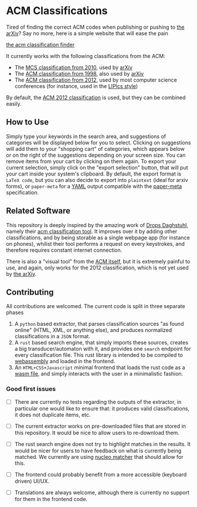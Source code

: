 # ACM Classifications

Tired of finding the correct ACM codes when publishing or pushing to [the
arXiv][arxiv]? Say no more, here is a simple website that will ease the pain

[the acm classification finder](https://aliaumel.github.io/acm-classifications/)

It currently works with the following classifications from the ACM:

- The [MCS classification from 2010][acm-2010], used by [arXiv][arxiv]
- The [ACM classification from 1998][acm-1998], also used by [arXiv][arxiv]
- The [ACM classification from 2012][acm-2012], used by most computer science
  conferences (for instance, used in the [LIPIcs style][lipics])

By default, the [ACM 2012 classification][acm-2012] is used, but they can be combined easily.

## How to Use

Simply type your keywords in the search area, and suggestions of categories
will be displayed below for you to select. Clicking on suggestions will add
them to your "shopping cart" of categories, which appears below or on the right
of the suggestions depending on your screen size. You can remove items from
your cart by clicking on them again. To export your current selection, simply
click on the "export selection" button, that will put your cart inside your
system's clipboard. By default, the export format is `LaTeX code`, but you can
also decide to export into `plaintext` (ideal for arxiv forms), or `paper-meta`
for a [YAML] output compatible with the [paper-meta] specification.

## Related Software

This repository is deeply inspired by the amazing work of [Drops
Daghstuhl][drops], namely their [acm classification tool][drops-acm]. It
improves over it by adding other classifications, and by being storable as a
single webpage app (for instance on phones), whilist their tool performs a
request on every keystrokes, and therefore requires constant internet
connection.

There is also a "visual tool" from the [ACM itself][acm-visual-tool], 
but it is extremely painful to use, and again, only works for the 2012 classification, which is not yet used by [the arXiv][arxiv].

## Contributing

All contributions are welcomed. The current code is split in three separate phases

1. A `python` based extractor, that parses classification sources "as found
   online" (HTML, XML, or anything else), and produces normalized
   classifications in a `JSON` format.
2. A `rust` based search engine, that simply imports these sources, creates a
   big transducer/automaton with it, and provides one `search` endpoint for
   every classification file. This rust library is intended to be compiled to
   [webassembly][wasm] and loaded in the frontend.
4. An `HTML+CSS+Javascript` minimal frontend that loads the rust code as a
   [wasm file][wasm], and simply interacts with the user in a minimalistic
   fashion.

### Good first issues

- [ ] There are currently no tests regarding the outputs of the extractor, in
  particular one would like to ensure that: it produces valid classifications,
  it does not duplicate items, etc.
- [ ] The current extractor works on pre-downloaded files that are stored in
  this repository. It would be nice to allow users to re-download them.
- [ ] The rust search engine does not try to highlight matches in the results.
  It would be nicer for users to have feedback on what is currently being
  matched. We currently are using [nucleo
  matcher](https://docs.rs/nucleo-matcher/latest/nucleo_matcher/) that should
  allow for this.
- [ ] The frontend could probably benefit from a more accessible (keyboard
  driven) UI/UX.
- [ ] Translations are always welcome, although there is currently no support
  for them in the frontend code.


[arxiv]: https://arxiv.org/
[YAML]: https://en.wikipedia.org/wiki/YAML

[drops]: https://www.dagstuhl.de/en
[drops-acm]: https://submission.dagstuhl.de/services/acm-subject-classification
[lipics]: https://github.com/dagstuhl-publishing/styles
[acm-visual-tool]: https://dl.acm.org/ccs
[paper-meta]: https://github.com/AliaumeL/pandoc-papers
[acm-2012]: https://www.acm.org/publications/class-2012
[acm-2010]: https://www.ams.org/msc
[acm-1998]: https://www.acm.org/publications/class-1998
[wasm]: https://webassembly.org/
